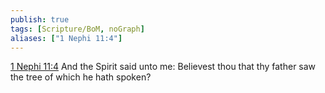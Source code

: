 ```yaml
---
publish: true
tags: [Scripture/BoM, noGraph]
aliases: ["1 Nephi 11:4"]
---
```

[1 Nephi 11:4](https://churchofjesuschrist.org/study/scriptures/bofm/1-ne/11?lang=eng&id=p4#p4) And the Spirit said unto me: Believest thou that thy father saw the tree of which he hath spoken?
